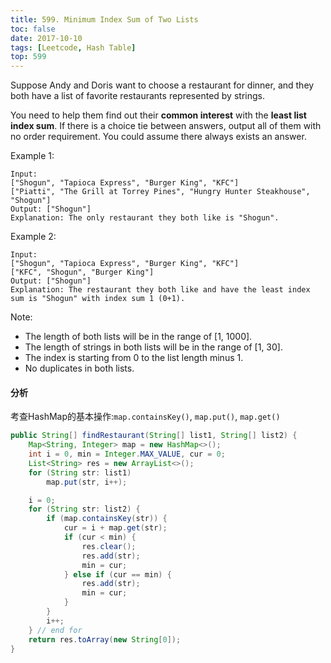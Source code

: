 ```yaml
---
title: 599. Minimum Index Sum of Two Lists
toc: false
date: 2017-10-10
tags: [Leetcode, Hash Table]
top: 599
---
```


Suppose Andy and Doris want to choose a restaurant for dinner, and they both have a list of favorite restaurants represented by strings.

You need to help them find out their **common interest** with the **least list index sum**. If there is a choice tie between answers, output all of them with no order requirement. You could assume there always exists an answer.

Example 1:

```
Input:
["Shogun", "Tapioca Express", "Burger King", "KFC"]
["Piatti", "The Grill at Torrey Pines", "Hungry Hunter Steakhouse", "Shogun"]
Output: ["Shogun"]
Explanation: The only restaurant they both like is "Shogun".
```

Example 2:

```
Input:
["Shogun", "Tapioca Express", "Burger King", "KFC"]
["KFC", "Shogun", "Burger King"]
Output: ["Shogun"]
Explanation: The restaurant they both like and have the least index sum is "Shogun" with index sum 1 (0+1).
```

Note:

* The length of both lists will be in the range of [1, 1000].
* The length of strings in both lists will be in the range of [1, 30].
* The index is starting from 0 to the list length minus 1.
* No duplicates in both lists.


#### 分析

考查HashMap的基本操作:`map.containsKey()`, `map.put()`, `map.get()`

```Java
public String[] findRestaurant(String[] list1, String[] list2) {
    Map<String, Integer> map = new HashMap<>();
    int i = 0, min = Integer.MAX_VALUE, cur = 0;
    List<String> res = new ArrayList<>();
    for (String str: list1)
        map.put(str, i++);

    i = 0;
    for (String str: list2) {
        if (map.containsKey(str)) {
            cur = i + map.get(str);
            if (cur < min) {
                res.clear();
                res.add(str);
                min = cur;
            } else if (cur == min) {
                res.add(str);
                min = cur;
            }
        }
        i++;
    } // end for
    return res.toArray(new String[0]);
}
```